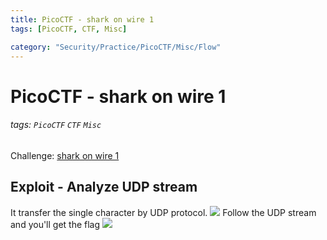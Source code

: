 ```yaml
---
title: PicoCTF - shark on wire 1
tags: [PicoCTF, CTF, Misc]

category: "Security/Practice/PicoCTF/Misc/Flow"
---
```


# PicoCTF - shark on wire 1
###### tags: `PicoCTF` `CTF` `Misc`
Challenge: [shark on wire 1](https://play.picoctf.org/practice/challenge/30?category=4&page=2)

## Exploit - Analyze UDP stream
It transfer the single character by UDP protocol.
![](https://i.imgur.com/ff5CsGr.png)
Follow the UDP stream and you'll get the flag
![](https://i.imgur.com/EfK83gj.png)